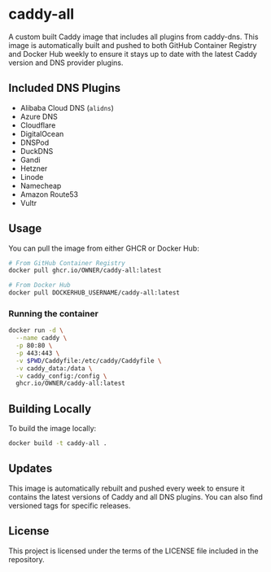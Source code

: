 # caddy-all

A custom built Caddy image that includes all plugins from caddy-dns. This image is automatically built and pushed to both GitHub Container Registry and Docker Hub weekly to ensure it stays up to date with the latest Caddy version and DNS provider plugins.

## Included DNS Plugins

- Alibaba Cloud DNS (`alidns`)
- Azure DNS
- Cloudflare
- DigitalOcean
- DNSPod
- DuckDNS
- Gandi
- Hetzner
- Linode
- Namecheap
- Amazon Route53
- Vultr

## Usage

You can pull the image from either GHCR or Docker Hub:

```bash
# From GitHub Container Registry
docker pull ghcr.io/OWNER/caddy-all:latest

# From Docker Hub
docker pull DOCKERHUB_USERNAME/caddy-all:latest
```

### Running the container

```bash
docker run -d \
  --name caddy \
  -p 80:80 \
  -p 443:443 \
  -v $PWD/Caddyfile:/etc/caddy/Caddyfile \
  -v caddy_data:/data \
  -v caddy_config:/config \
  ghcr.io/OWNER/caddy-all:latest
```

## Building Locally

To build the image locally:

```bash
docker build -t caddy-all .
```

## Updates

This image is automatically rebuilt and pushed every week to ensure it contains the latest versions of Caddy and all DNS plugins. You can also find versioned tags for specific releases.

## License

This project is licensed under the terms of the LICENSE file included in the repository.
